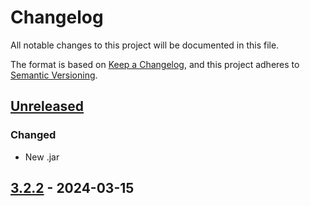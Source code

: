 # Changelog

All notable changes to this project will be documented in this file.

The format is based on [Keep a Changelog](https://keepachangelog.com/en/1.1.0/), and this project adheres
to [Semantic Versioning](https://semver.org/spec/v2.0.0.html).

## [Unreleased]

### Changed

* New .jar

## [3.2.2] - 2024-03-15

[Unreleased]: https://github.com/rjdverse/rjd3tramoseats/compare/v3.2.2...HEAD
[3.2.2]: https://github.com/rjdverse/rjd3tramoseats/releases/tag/v3.2.2
